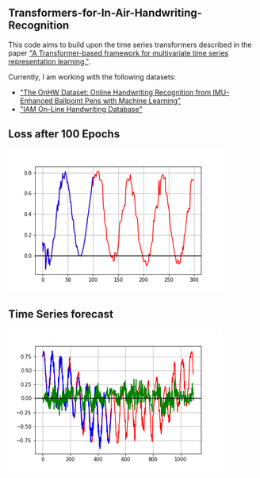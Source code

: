 ## Transformers-for-In-Air-Handwriting-Recognition

This code aims to build upon the time series transformers described in the paper ["A Transformer-based framework for multivariate time series representation learning."](https://arxiv.org/abs/2010.02803).

Currently, I am working with the following datasets:
- ["The OnHW Dataset: Online Handwriting Recognition from IMU-Enhanced Ballpoint Pens with Machine Learning"](https://stabilodigital.com/onhw-dataset/)
- ["IAM On-Line Handwriting Database"](https://fki.tic.heia-fr.ch/databases/iam-on-line-handwriting-database)

## Loss after 100 Epochs
![Drag Racing](images/time-series-forecast.png)

## Time Series forecast
![Drag Racing](images/90_epoch_error.png)
